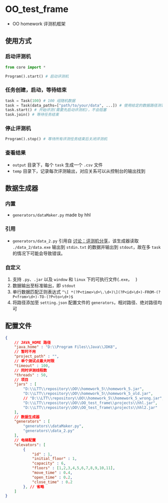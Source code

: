 # OO_test_frame
- OO homework 评测机框架

## 使用方式

### 启动评测机

```python
from core import *

Program().start() # 启动评测机
```

### 任务创建，启动，等待结束

```python
task = Task(100) # 100 组随机数据
task = Task(data_paths=["path/to/your/data", ...]) # 使用给定的数据路径测试
task.start() # 开始评测(需要先启动评测机)，不会阻塞
task.join() # 等待任务结束
```

### 停止评测机

```python
Program().stop() # 等待所有评测任务结束后关闭评测机
```

### 查看结果

- `output` 目录下，每个 `task` 生成一个 `.csv` 文件
- `temp` 目录下，记录每次评测输出，对应关系可以从控制台的输出找到

## 数据生成器

### 内置

- `generators/dataMaker.py`  made by hhl

### 引用

- `generators/data_2.py`  引用自 [讨论：评测机分享](http://oo.buaa.edu.cn/assignment/423/discussion/1354)，该生成器读取 `./data_2/data.exe` 输出到 `stdin.txt` 的数据并输出到 `stdout`，故在多 `task` 的情况下可能会导致错误。

### 自定义

1. 支持 `.py`、`.jar` 以及 `window` 和 `linux` 下的可执行文件(`.exe`，` ` )
2. 数据输出至标准输出，即 `stdout`
3. 单行数据匹配正则表达式 `^\[ *(?P<time>\d+\.\d+)\](?P<id>\d+)-FROM-(?P<from>\d+)-TO-(?P<to>\d+)$`
4. 将路径添加至 `setting.json` 配置文件的 `generators`，相对路径、绝对路径均可

## 配置文件

```json
{
	// JAVA_HOME 路径
	"java_home" : "D:\\Program Files\\Java\\JDK8",
    // 暂时不用
	"project_path" : "",
	// 单个测试点最大时限
	"timeout" : 100,
	// 同时评测线程数
	"threads" : 50,
	// 项目
	"jars" : [
		"D:\\LTT\\repository\\OO\\homework_5\\homework_5.jar",
		"D:\\LTT\\repository\\OO\\homework_5\\homework_5_old.jar",
		// "D:\\LTT\\repository\\OO\\homework_5\\homework_5_wrong.jar",
		"D:\\LTT\\repository\\OO\\OO_test_frame\\projects\\hhl.jar",
		"D:\\LTT\\repository\\OO\\OO_test_frame\\projects\\hhl2.jar"
	],
	// 数据生成器
	"generators" : [
		"generators\\dataMaker.py",
		"generators\\data_2.py"
	],
	// 电梯配置
	"elevators": [
		{
			"id" : 1,
			"initial_floor" : 1,
			"capacity" : 6,
			"floors" : [1,2,3,4,5,6,7,8,9,10,11],
			"move_time" : 0.4,
			"open_time" : 0.2,
			"close_time" : 0.2
		}, // 省略
	]
}
```

